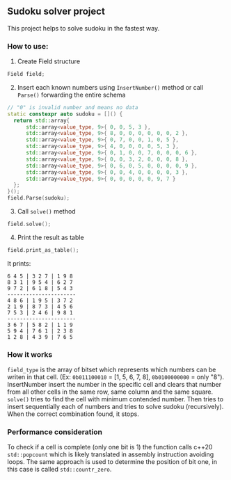 ## Sudoku solver project
This project helps to solve sudoku in the fastest way. 
### How to use:
1. Create Field structure
```c++
Field field;
```
2. Insert each known numbers using ```InsertNumber()``` method or call ```Parse()``` forwarding the entire schema
```c++
// "0" is invalid number and means no data
static constexpr auto sudoku = []() {
  return std::array{
      std::array<value_type, 9>{ 0, 0, 5, 3 },
      std::array<value_type, 9>{ 8, 0, 0, 0, 0, 0, 0, 2 },
      std::array<value_type, 9>{ 0, 7, 0, 0, 1, 0, 5 },
      std::array<value_type, 9>{ 4, 0, 0, 0, 0, 5, 3 },
      std::array<value_type, 9>{ 0, 1, 0, 0, 7, 0, 0, 0, 6 },
      std::array<value_type, 9>{ 0, 0, 3, 2, 0, 0, 0, 8 },
      std::array<value_type, 9>{ 0, 6, 0, 5, 0, 0, 0, 0, 9 },
      std::array<value_type, 9>{ 0, 0, 4, 0, 0, 0, 0, 3 },
      std::array<value_type, 9>{ 0, 0, 0, 0, 0, 9, 7 }
  };
}();
field.Parse(sudoku);
```
3. Call ```solve()``` method
```c++
field.solve();
```
4. Print the result as table
```c++
field.print_as_table();
```
It prints:
```text
6 4 5 | 3 2 7 | 1 9 8 
8 3 1 | 9 5 4 | 6 2 7 
9 7 2 | 6 1 8 | 5 4 3 
----------------------
4 8 6 | 1 9 5 | 3 7 2 
2 1 9 | 8 7 3 | 4 5 6 
7 5 3 | 2 4 6 | 9 8 1 
----------------------
3 6 7 | 5 8 2 | 1 1 9 
5 9 4 | 7 6 1 | 2 3 8 
1 2 8 | 4 3 9 | 7 6 5 
```
### How it works
```field_type``` is the array of bitset which represents which numbers can be writen in that cell. (Ex: ```0b011100010``` = [1, 5, 6, 7, 8], ```0b0100000000``` = only "8").
InsertNumber insert the number in the specific cell and clears that number from all other cells in the same row, same column and the same square. ```solve()``` tries to find the cell with minimum contended number. Then tries to insert sequentially each of numbers and tries to solve sudoku (recursively). When the correct combination found, it stops.   

### Performance consideration
To check if a cell is complete (only one bit is 1) the function calls c++20 ```std::popcount``` which is likely translated in assembly instruction avoiding loops. The same approach is used to determine the position of bit one, in this case is called ```std::countr_zero```. 
